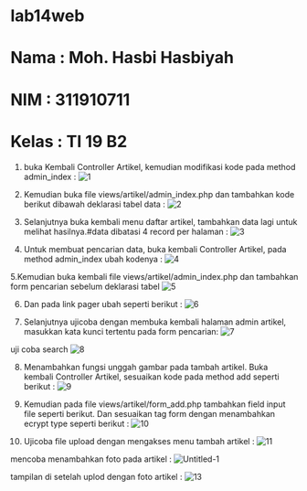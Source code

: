 # lab14web

# Nama : Moh. Hasbi Hasbiyah
# NIM : 311910711
# Kelas : TI 19 B2

1. buka Kembali Controller Artikel, kemudian modifikasi kode pada method admin_index :
![1](https://user-images.githubusercontent.com/81578584/124492288-72986400-ddde-11eb-87ca-d5bd446a8bec.png)

2. Kemudian buka file views/artikel/admin_index.php dan tambahkan kode berikut dibawah deklarasi tabel data :
![2](https://user-images.githubusercontent.com/81578584/124492412-9cea2180-ddde-11eb-9107-ef7636a1fd09.png)

3. Selanjutnya buka kembali menu daftar artikel, tambahkan data lagi untuk melihat hasilnya.#data dibatasi 4 record per halaman :
![3](https://user-images.githubusercontent.com/81578584/124492483-b8edc300-ddde-11eb-9caf-48a832642b8e.png)

4. Untuk membuat pencarian data, buka kembali Controller Artikel, pada method admin_index ubah kodenya :
![4](https://user-images.githubusercontent.com/81578584/124492542-d02cb080-ddde-11eb-9cf5-798174f60b51.png)

5.Kemudian buka kembali file views/artikel/admin_index.php dan tambahkan form pencarian sebelum deklarasi tabel
![5](https://user-images.githubusercontent.com/81578584/124492642-f05c6f80-ddde-11eb-9242-59717016e490.png)

6. Dan pada link pager ubah seperti berikut :
![6](https://user-images.githubusercontent.com/81578584/124492701-066a3000-dddf-11eb-87a5-f28a7ce6d139.png)

7. Selanjutnya ujicoba dengan membuka kembali halaman admin artikel, masukkan kata kunci tertentu pada form pencarian:
![7](https://user-images.githubusercontent.com/81578584/124492800-226dd180-dddf-11eb-82f3-00062cde83d6.png)

uji coba search
![8](https://user-images.githubusercontent.com/81578584/124492867-3580a180-dddf-11eb-8123-5d80f93b5bce.png)

8. Menambahkan fungsi unggah gambar pada tambah artikel. Buka kembali Controller Artikel, sesuaikan kode pada method add seperti berikut :
![9](https://user-images.githubusercontent.com/81578584/124492960-4cbf8f00-dddf-11eb-9f33-766ca0411d4b.png)

9. Kemudian pada file views/artikel/form_add.php tambahkan field input file seperti berikut.
Dan sesuaikan tag form dengan menambahkan ecrypt type seperti berikut :
![10](https://user-images.githubusercontent.com/81578584/124493047-619c2280-dddf-11eb-9777-473e4cbfe71d.png)

10. Ujicoba file upload dengan mengakses menu tambah artikel :
![11](https://user-images.githubusercontent.com/81578584/124493151-81334b00-dddf-11eb-894f-27fa34dd35fe.png)

mencoba menambahkan foto pada artikel :
![Untitled-1](https://user-images.githubusercontent.com/81578584/124494099-9f4d7b00-dde0-11eb-975f-7d60f0b3789f.jpg)

tampilan di setelah uplod dengan foto artikel :
![13](https://user-images.githubusercontent.com/81578584/124494282-d7ed5480-dde0-11eb-8318-e80439ee7cb0.png)







